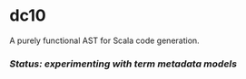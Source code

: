 # dc10
A purely functional AST for Scala code generation.

### *Status: experimenting with term metadata models*